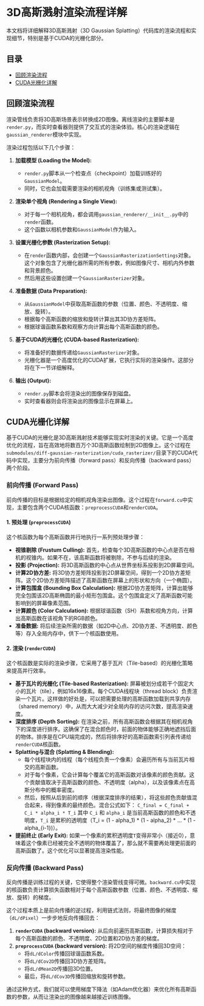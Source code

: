 # 3D高斯溅射渲染流程详解

本文档将详细解释3D高斯溅射（3D Gaussian Splatting）代码库的渲染流程和实现细节，特别是基于CUDA的光栅化部分。

## 目录

- [回顾渲染流程](#回顾渲染流程)
- [CUDA光栅化详解](#cuda光栅化详解)

## 回顾渲染流程

渲染管线负责将3D高斯场景表示转换成2D图像。离线渲染的主要脚本是`render.py`，而实时查看器则提供了交互式的渲染体验。核心的渲染逻辑在`gaussian_renderer`模块中实现。

渲染过程包括以下几个步骤：

1.  **加载模型 (Loading the Model):**
    *   `render.py`脚本从一个检查点（checkpoint）加载训练好的`GaussianModel`。
    *   同时，它也会加载需要渲染的相机视角（训练集或测试集）。

2.  **渲染单个视角 (Rendering a Single View):**
    *   对于每一个相机视角，都会调用`gaussian_renderer/__init__.py`中的`render`函数。
    *   这个函数以相机参数和`GaussianModel`作为输入。

3.  **设置光栅化参数 (Rasterization Setup):**
    *   在`render`函数内部，会创建一个`GaussianRasterizationSettings`对象。这个对象包含了光栅化器所需的所有参数，例如图像尺寸、相机内外参数和背景颜色。
    *   然后用这些设置创建一个`GaussianRasterizer`对象。

4.  **准备数据 (Data Preparation):**
    *   从`GaussianModel`中获取高斯函数的参数（位置、颜色、不透明度、缩放、旋转）。
    *   根据每个高斯函数的缩放和旋转计算出其3D协方差矩阵。
    *   根据球谐函数系数和观察方向计算出每个高斯函数的颜色。

5.  **基于CUDA的光栅化 (CUDA-based Rasterization):**
    *   将准备好的数据传递给`GaussianRasterizer`对象。
    *   光栅化器是一个高度优化的CUDA扩展，它执行实际的渲染操作。这部分将在下一节详细解释。

6.  **输出 (Output):**
    *   `render.py`脚本会将渲染出的图像保存到磁盘。
    *   实时查看器则会将渲染出的图像显示在屏幕上。

## CUDA光栅化详解

基于CUDA的光栅化是3D高斯溅射技术能够实现实时渲染的关键。它是一个高度优化的流程，旨在高效地将数百万个3D高斯函数绘制到2D图像上。这个过程在`submodules/diff-gaussian-rasterization/cuda_rasterizer/`目录下的CUDA代码中实现，主要分为前向传播（forward pass）和反向传播（backward pass）两个阶段。

### 前向传播 (Forward Pass)

前向传播的目标是根据给定的相机视角渲染出图像。这个过程在`forward.cu`中实现，主要包含两个CUDA核函数：`preprocessCUDA`和`renderCUDA`。

#### 1. 预处理 (`preprocessCUDA`)

这个核函数为每个高斯函数并行地执行一系列预处理步骤：

-   **视锥剔除 (Frustum Culling):** 首先，检查每个3D高斯函数的中心点是否在相机的视锥内。如果不在，该高斯函数将被剔除，不参与后续的渲染。
-   **投影 (Projection):** 将3D高斯函数的中心点从世界坐标系投影到2D屏幕空间。
-   **计算2D协方差:** 将3D协方差矩阵投影到2D屏幕空间，得到一个2D协方差矩阵。这个2D协方差矩阵描述了高斯函数在屏幕上的形状和方向（一个椭圆）。
-   **计算包围盒 (Bounding Box Calculation):** 根据2D协方差矩阵，计算出能够完全包围该2D高斯椭圆的最小矩形包围盒。这个包围盒定义了高斯函数可能影响到的屏幕像素范围。
-   **计算颜色 (Color Calculation):** 根据球谐函数（SH）系数和视角方向，计算出高斯函数在该视角下的RGB颜色。
-   **准备数据:** 将后续渲染所需的数据（如2D中心点、2D协方差、不透明度、颜色等）存入全局内存中，供下一个核函数使用。

#### 2. 渲染 (`renderCUDA`)

这个核函数是实际的渲染步骤，它采用了基于瓦片（Tile-based）的光栅化策略来提高并行效率。

-   **基于瓦片的光栅化 (Tile-based Rasterization):** 屏幕被划分成若干个固定大小的瓦片（tile），例如16x16像素。每个CUDA线程块（thread block）负责渲染一个瓦片。这样做的好处是，可以把需要处理的高斯函数加载到共享内存（shared memory）中，从而大大减少对全局内存的访问次数，提高渲染速度。
-   **深度排序 (Depth Sorting):** 在渲染之前，所有高斯函数会根据其在相机视角下的深度进行排序。这确保了在混合颜色时，前面的物体能够正确地遮挡后面的物体。排序是在CPU端完成的，然后将排序好的高斯函数索引列表传递给`renderCUDA`核函数。
-   **Splatting与混合 (Splatting & Blending):**
    -   每个线程块内的线程（每个线程负责一个像素）会遍历所有与当前瓦片相交的高斯函数。
    -   对于每个像素，它会计算每个覆盖它的高斯函数对该像素的颜色贡献。这个贡献值取决于高斯函数的颜色、不透明度（alpha），以及该像素点在高斯分布中的概率密度。
    -   然后，按照从后到前的顺序（根据深度排序的结果），将这些颜色贡献值混合起来，得到像素的最终颜色。混合公式如下：
        `C_final = C_final + C_i * alpha_i * T_i`
        其中 `C_i` 和 `alpha_i` 是当前高斯函数的颜色和不透明度，`T_i` 是累积的透明度（T_i = (1 - alpha_1) * (1 - alpha_2) * ... * (1 - alpha_{i-1})）。
-   **提前终止 (Early Exit):** 如果一个像素的累积透明度`T`变得非常小（接近0），意味着这个像素已经被完全不透明的物体覆盖了，那么就不需要再处理更前面的高斯函数了。这个优化可以显著提高渲染性能。

### 反向传播 (Backward Pass)

反向传播是训练过程的关键，它使得整个渲染管线变得可微。`backward.cu`中实现的核函数负责计算损失函数相对于每个高斯函数参数（位置、颜色、不透明度、缩放、旋转）的梯度。

这个过程本质上是前向传播的逆过程，利用链式法则，将最终图像的梯度（`dL/dPixel`）一步步地反向传播回去：

1.  **`renderCUDA` (backward version):** 从后向前遍历高斯函数，计算损失相对于每个高斯函数的颜色、不透明度、2D位置和2D协方差的梯度。
2.  **`preprocessCUDA` (backward version):** 将2D空间的梯度传播回3D空间：
    -   将`dL/dColor`传播回球谐函数系数。
    -   将`dL/dCov2D`传播回3D协方差矩阵。
    -   将`dL/dMean2D`传播回3D位置。
    -   最后，将`dL/dCov3D`传播回缩放和旋转参数。

通过这种方式，我们就可以使用梯度下降法（如Adam优化器）来优化所有高斯函数的参数，从而让渲染出的图像越来越接近训练图像。
